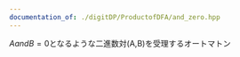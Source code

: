 ```yaml
---
documentation_of: ./digitDP/ProductofDFA/and_zero.hpp
---
```


$A and B = 0$となるような二進数対(A,B)を受理するオートマトン